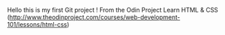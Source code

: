 Hello this is my first Git project ! 
From the Odin Project Learn HTML & CSS (http://www.theodinproject.com/courses/web-development-101/lessons/html-css)

